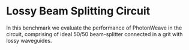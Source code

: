 # Lossy Beam Splitting Circuit

In this benchmark we evaluate the performance of PhotonWeave in the circuit, comprising of ideal 50/50 beam-splitter connected in a grit with lossy waveguides.
